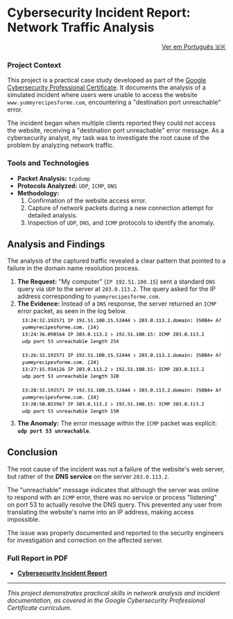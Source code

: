 # Cybersecurity Incident Report: Network Traffic Analysis

<div align="right">
<a href="./README-PT.md">Ver em Português 🇧🇷</a>
</div>

### Project Context
This project is a practical case study developed as part of the <a href="https://www.coursera.org/google-certificates/cybersecurity-certificate">Google Cybersecurity Professional Certificate</a>. It documents the analysis of a simulated incident where users were unable to access the website `www.yummyrecipesforme.com`, encountering a "destination port unreachable" error.

The incident began when multiple clients reported they could not access the website, receiving a "destination port unreachable" error message. As a cybersecurity analyst, my task was to investigate the root cause of the problem by analyzing network traffic.

### Tools and Technologies
* **Packet Analysis:** `tcpdump`
* **Protocols Analyzed:** `UDP`, `ICMP`, `DNS`
* **Methodology:**
  1. Confirmation of the website access error.
  2. Capture of network packets during a new connection attempt for detailed analysis.
  3. Inspection of `UDP`, `DNS`, and `ICMP` protocols to identify the anomaly.

## Analysis and Findings
The analysis of the captured traffic revealed a clear pattern that pointed to a failure in the domain name resolution process.

1. **The Request:** "My computer" (`IP 192.51.100.15`) sent a standard `DNS` query via `UDP` to the server at `203.0.113.2`. The query asked for the IP address corresponding to `yummyrecipesforme.com`.
2. **The Evidence:** Instead of a `DNS` response, the server returned an `ICMP` error packet, as seen in the log below.
   ![TCPDump Log showing the ICMP error](https://github.com/cleyandson/case-study-dns-incident/blob/e04976d69d2b7580eafaf9c5c3d9e7080551657c/Documents/log-trafego-tcpdump.png)
3. **The Anomaly:** The error message within the `ICMP` packet was explicit: **`udp port 53 unreachable`**.

## Conclusion

The root cause of the incident was not a failure of the website's web server, but rather of the **DNS service** on the server `203.0.113.2`.

The "unreachable" message indicates that although the server was online to respond with an `ICMP` error, there was no service or process "listening" on port 53 to actually resolve the DNS query. This prevented any user from translating the website's name into an IP address, making access impossible.

The issue was properly documented and reported to the security engineers for investigation and correction on the affected server.

### Full Report in PDF
* [**Cybersecurity Incident Report**](https://github.com/cleyandson/case-study-dns-incident/blob/e04976d69d2b7580eafaf9c5c3d9e7080551657c/Documents/Cybersecurity%20incident%20report%20network%20traffic%20analysis.pdf)

---
*This project demonstrates practical skills in network analysis and incident documentation, as covered in the Google Cybersecurity Professional Certificate curriculum.*

